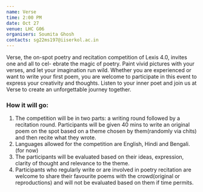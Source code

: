 ```yaml
---
name: Verse
time: 2:00 PM
date: Oct 27
venue: LHC G06
organisers: Soumita Ghosh
contacts: sg22ms197@iiserkol.ac.in
---
```

Verse, the on-spot poetry and recitation competition of Lexis 4.0, invites one and all to cel-
ebrate the magic of poetry. Paint vivid pictures with your verses, and let your imagination
run wild. Whether you are experienced or want to write your first poem, you are welcome
to participate in this event to express your creativity and thoughts. Listen to your inner poet
and join us at Verse to create an unforgettable journey together.
### How it will go:
1. The competition will be in two parts: a writing round followed by a recitation round.
Participants will be given 40 mins to write an original poem on the spot based on a theme
chosen by them(randomly via chits) and then recite what they wrote.
2. Languages allowed for the competition are English, Hindi and Bengali. (for now)
3. The participants will be evaluated based on their ideas, expression, clarity of thought and
relevance to the theme.
4. Participants who regularly write or are involved in poetry recitation are welcome to
share their favourite poems with the crowd(original or reproductions) and will not be
evaluated based on them if time permits.
